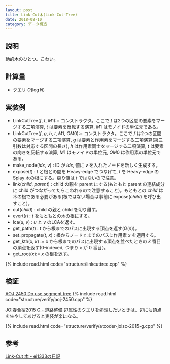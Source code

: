 ```yaml
---
layout: post
title: Link-Cut木(Link-Cut-Tree)
date: 2018-08-10
category: データ構造
---
```


## 説明
動的木のひとつ。こわい。

## 計算量
* クエリ $O(\log N)$

## 実装例
* LinkCutTree($f$, $t$, $M1$):= コンストラクタ。ここで $f$  は2つの区間の要素をマージする二項演算, $t$ は要素を反転する演算, $M1$ はモノイドの単位元である。
* LinkCutTree($f$, $g$, $h$, $t$, $M1$, $OM0$):= コンストラクタ。ここで $f$ は2つの区間の要素をマージする二項演算, $g$ は要素と作用素をマージする二項演算(第三引数は対応する区間の長さ), $h$ は作用素同士をマージする二項演算, $t$ は要素の向きを反転する演算, $M1$ はモノイドの単位元, $OM0$ は作用素の単位元である。
* make_node($idx$, $v$) : ID が $idx$, 値に $v$ を入れたノードを新しく生成する。
* expose($t$) : $t$ と根との間を Heavy-edge でつなげて, $t$ を Heavy-edge の Splay 木の根にする。戻り値は $t$ ではないので注意。
* link($child$, $parent$) : child の親を parent にする(もともと parent の連結成分に child がつながってたらこわれるので注意すること)。もともとの $child$ は木の根である必要がある(根ではない場合は事前に expose($child$) を呼び出すこと)。
* cut($child$) : child の親と child を切り離す。
* evert($t$) : $t$ をもともとの木の根にする。
* lca($u$, $v$) : $u$ と $v$ のLCAを返す。
* get_path($t$) : $t$ から根までのパスに出現する頂点を返す($O(n)$)。
* set_propagate($t$, $x$) : 根からノード $t$ までのパスに作用素 $x$ を適用する。
* get_kth($x$, $k$) := $x$ から根までのパスに出現する頂点を並べたときの $k$ 番目の頂点を返す(0-indexed, つまり $x$ が $0$ 番目)。
* get_root($x$):= $x$ の根を返す。

{% include read.html  code="structure/linkcuttree.cpp" %}

## 検証
[AOJ 2450 Do use segment tree](http://judge.u-aizu.ac.jp/onlinejudge/description.jsp?id=2450)
{% include read.html  code="structure/verify/aoj-2450.cpp" %}

[JOI春合宿2015 G - 道路整備](https://atcoder.jp/contests/joisc2015/tasks/joisc2015_g)
辺属性のクエリを処理したいときは、辺にも頂点を生やしてあげると実装が楽になる。

{% include read.html  code="structure/verify/atcoder-joisc-2015-g.cpp" %}

## 参考
[Link-Cut 木 - ei1333の日記](https://ei1333.hateblo.jp/entry/2018/05/29/011140)
